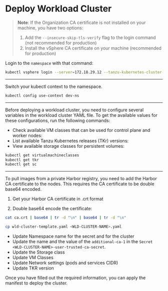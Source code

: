 # Deploy Workload Cluster

> **Note**: If the Organization CA certificate is not installed on your machine, you have two options:
> 1. Add the `--insecure-skip-tls-verify` flag to the login command (not recommended for production)
> 2. Install the vSphere CA certificate on your machine (recommended for production)

Login to the `namespace` with that command: 
```bash
kubectl vsphere login --server=172.18.29.12 --tanzu-kubernetes-cluster-namespace test-ns --vsphere-username=administrator@vsphere.local
```

---

Switch your kubectl context to the namespace.

```bash
kubectl config use-context dev-ns
```

---

Before deploying a workload cluster, you need to configure several variables in the workload cluster YAML file. To get the available values for these configurations, run the following commands:

- Check available VM classes that can be used for control plane and worker nodes:
- List available Tanzu Kubernetes releases (TKr) versions:
- View available storage classes for persistent volumes:


```bash
kubectl get virtualmachineclasses
kubectl get tkr
kubectl get sc
```


---

To pull images from a private Harbor registry, you need to add the Harbor CA certificate to the nodes. This requires the CA certificate to be double base64 encoded.

1. Get your Harbor CA certificate in .crt format

2. Double base64 encode the certificate:

```bash
cat ca.crt | base64 | tr -d "\n" | base64 | tr -d "\n"
```

```bash
cp wld-cluster-template.yaml <WLD-CLUSTER-NAME>.yaml
```

- Update Namespace name for the secret and for the cluster
- Update the name and the value of the `additional-ca-1` in the `Secret` `<WLD-CLUSTER-NAME>-user-trusted-ca-secret`.
- Update the Storage class
- Update VM Classes
- Update Network settings (pods and services CIDR)
- Update TKR version




Once you have filled out the required information, you can apply the manifest to deploy the cluster.

